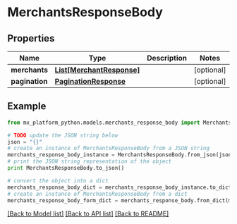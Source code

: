 # MerchantsResponseBody


## Properties
Name | Type | Description | Notes
------------ | ------------- | ------------- | -------------
**merchants** | [**List[MerchantResponse]**](MerchantResponse.md) |  | [optional] 
**pagination** | [**PaginationResponse**](PaginationResponse.md) |  | [optional] 

## Example

```python
from mx_platform_python.models.merchants_response_body import MerchantsResponseBody

# TODO update the JSON string below
json = "{}"
# create an instance of MerchantsResponseBody from a JSON string
merchants_response_body_instance = MerchantsResponseBody.from_json(json)
# print the JSON string representation of the object
print MerchantsResponseBody.to_json()

# convert the object into a dict
merchants_response_body_dict = merchants_response_body_instance.to_dict()
# create an instance of MerchantsResponseBody from a dict
merchants_response_body_form_dict = merchants_response_body.from_dict(merchants_response_body_dict)
```
[[Back to Model list]](../README.md#documentation-for-models) [[Back to API list]](../README.md#documentation-for-api-endpoints) [[Back to README]](../README.md)


